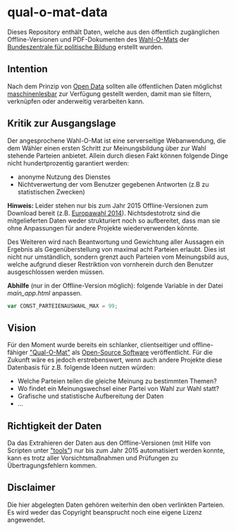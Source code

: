 # qual-o-mat-data

Dieses Repository enthält Daten, welche aus den öffentlich zugänglichen Offline-Versionen und PDF-Dokumenten des [Wahl-O-Mats](https://www.wahl-o-mat.de/) der [Bundeszentrale für politische Bildung](https://www.bpb.de/politik/wahlen/wahl-o-mat/) erstellt wurden.

## Intention

Nach dem Prinzip von [Open Data](https://de.wikipedia.org/wiki/Open_Data) sollten alle öffentlichen Daten möglichst [maschinenlesbar](https://en.wikipedia.org/wiki/Machine-readable_data) zur Verfügung gestellt werden, damit man sie filtern, verknüpfen oder anderweitig verarbeiten kann.

## Kritik zur Ausgangslage

Der angesprochene Wahl-O-Mat ist eine serverseitige Webanwendung, die dem Wähler einen ersten Schritt zur Meinungsbildung über zur Wahl stehende Parteien anbietet. Allein durch diesen Fakt können folgende Dinge nicht hundertprozentig garantiert werden:
- anonyme Nutzung des Dienstes
- Nichtverwertung der vom Benutzer gegebenen Antworten (z.B zu statistischen Zwecken)

**Hinweis:**
Leider stehen nur bis zum Jahr 2015 Offline-Versionen zum Download bereit (z.B. [Europawahl 2014](https://www.wahl-o-mat.de/europawahl2014/wahlomat.zip)). Nichtsdestotrotz sind die mitgelieferten Daten weder strukturiert noch so aufbereitet, dass man sie ohne Anpassungen für andere Projekte wiederverwenden könnte.

Des Weiteren wird nach Beantwortung und Gewichtung aller Aussagen ein Ergebnis als Gegenüberstellung von maximal acht Parteien erlaubt. Dies ist nicht nur umständlich, sondern grenzt auch Parteien vom Meinungsbild aus, welche aufgrund dieser Restriktion von vornherein durch den Benutzer ausgeschlossen werden müssen.

**Abhilfe** (nur in der Offline-Version möglich): folgende Variable in der Datei *main_app.html* anpassen.
```javascript
var CONST_PARTEIENAUSWAHL_MAX = 99;
```

## Vision

Für den Moment wurde bereits ein schlanker, clientseitiger und offline-fähiger ["Qual-O-Mat"](https://github.com/gockelhahn/qual-o-mat-kiss) als [Open-Source Software](https://de.wikipedia.org/wiki/Open_Source) veröffentlicht. Für die Zukunft wäre es jedoch erstrebenswert, wenn auch andere Projekte diese Datenbasis für z.B. folgende Ideen nutzen würden:
- Welche Parteien teilen die gleiche Meinung zu bestimmten Themen?
- Wo findet ein Meinungswechsel einer Partei von Wahl zur Wahl statt?
- Grafische und statistische Aufbereitung der Daten
- ...

## Richtigkeit der Daten

Da das Extrahieren der Daten aus den Offline-Versionen (mit Hilfe von Scripten unter ["tools"](tools)) nur bis zum Jahr 2015 automatisiert werden konnte, kann es trotz aller Vorsichtsmaßnahmen und Prüfungen zu Übertragungsfehlern kommen.

## Disclaimer

Die hier abgelegten Daten gehören weiterhin den oben verlinkten Parteien. Es wird weder das Copyright beansprucht noch eine eigene Lizenz angewendet.
